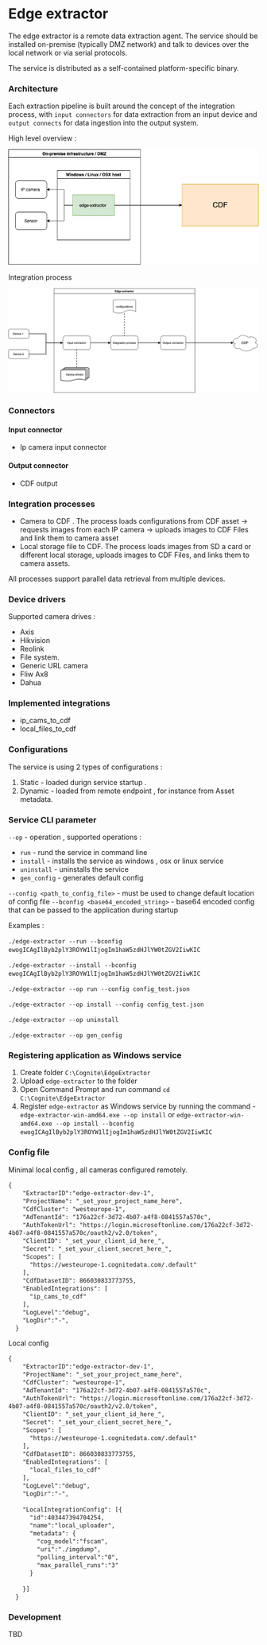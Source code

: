 # Edge extractor 

The edge extractor is a remote data extraction agent. The service should be installed on-premise (typically DMZ network) and talk to devices over the local network or via serial protocols.

The service is distributed as a self-contained platform-specific binary.  

### Architecture 

Each extraction pipeline is built around the concept of the integration process, with `input connectors` for data extraction from an input device and `output connects` for data ingestion into the output system.

High level overview :

![Edge extractor high level diagram 1](/docs/edge-extractor-high-level.png)

Integration process

![Edge extractor high level diagram 2](/docs/edge-extractor-integr-process.png)


### Connectors 

#### Input connector 

- Ip camera input connector 

#### Output connector 

- CDF output 

### Integration processes 

- Camera to CDF . The process loads configurations from CDF asset -> requests images from each IP camera -> uploads images to CDF Files and link them to camera asset
- Local storage file to CDF. The process loads images from SD a card or different local storage, uploads images to CDF Files, and links them to camera assets.

All processes support parallel data retrieval from multiple devices. 

### Device drivers 

Supported camera drives : 

- Axis 
- Hikvision 
- Reolink 
- File system. 
- Generic URL camera 
- Fliw Ax8
- Dahua

### Implemented integrations 

- ip_cams_to_cdf 
- local_files_to_cdf

### Configurations

The service is using 2 types of configurations : 
1. Static - loaded durign service startup . 
2. Dynamic - loaded from remote endpoint , for instance from Asset metadata. 

### Service CLI parameter 

`--op` - operation , supported operations : 
   - `run` - rund the service in command line 
   - `install` - installs the service as windows , osx or linux service
   - `uninstall` - uninstalls the service 
   - `gen_config` - generates default config

`--config <path_to_config_file>` - must be used to change default location of config file 
`--bconfig <base64_encoded_string>` - base64 encoded config that can be passed to the application during startup 

Examples : 

`./edge-extractor --run --bconfig ewogICAgIlByb2plY3ROYW1lIjogIm1haW5zdHJlYW0tZGV2IiwKIC` 

`./edge-extractor --install --bconfig ewogICAgIlByb2plY3ROYW1lIjogIm1haW5zdHJlYW0tZGV2IiwKIC`

`./edge-extractor --op run --config config_test.json`

`./edge-extractor --op install --config config_test.json`

`./edge-extractor --op uninstall`

`./edge-extractor --op gen_config`

### Registering application as Windows service 

1. Create folder `C:\Cognite\EdgeExtractor`
2. Upload `edge-extractor` to the folder 
3. Open Command Prompt and run command `cd C:\Cognite\EdgeExtractor` 
4. Register `edge-extractor` as Windows service by running the command - `edge-extractor-win-amd64.exe --op install` or `edge-extractor-win-amd64.exe --op install --bconfig ewogICAgIlByb2plY3ROYW1lIjogIm1haW5zdHJlYW0tZGV2IiwKIC`


### Config file 

Minimal local config , all cameras configured remotely.

````
{
    "ExtractorID":"edge-extractor-dev-1",
    "ProjectName": "_set_your_project_name_here",
    "CdfCluster": "westeurope-1",
    "AdTenantId": "176a22cf-3d72-4b07-a4f8-0841557a570c",
    "AuthTokenUrl": "https://login.microsoftonline.com/176a22cf-3d72-4b07-a4f8-0841557a570c/oauth2/v2.0/token",
    "ClientID": "_set_your_client_id_here_",
    "Secret": "_set_your_client_secret_here_",
    "Scopes": [
      "https://westeurope-1.cognitedata.com/.default"
    ],
    "CdfDatasetID": 866030833773755,
    "EnabledIntegrations": [
      "ip_cams_to_cdf"
    ],
    "LogLevel":"debug",
    "LogDir":"-",  
  }
````
Local config

````
{
    "ExtractorID":"edge-extractor-dev-1",
    "ProjectName": "_set_your_project_name_here",
    "CdfCluster": "westeurope-1",
    "AdTenantId": "176a22cf-3d72-4b07-a4f8-0841557a570c",
    "AuthTokenUrl": "https://login.microsoftonline.com/176a22cf-3d72-4b07-a4f8-0841557a570c/oauth2/v2.0/token",
    "ClientID": "_set_your_client_id_here_",
    "Secret": "_set_your_client_secret_here_",
    "Scopes": [
      "https://westeurope-1.cognitedata.com/.default"
    ],
    "CdfDatasetID": 866030833773755,
    "EnabledIntegrations": [
      "local_files_to_cdf"
    ],
    "LogLevel":"debug",
    "LogDir":"-",

    "LocalIntegrationConfig": [{
      "id":403447394704254,
      "name":"local_uploader",
      "metadata": {
        "cog_model":"fscam",
        "uri":"./imgdump",
        "polling_interval":"0",
        "max_parallel_runs":"3"
      }
      
    }]
  }
````

### Development 

TBD